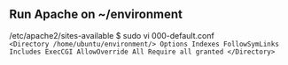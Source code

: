 


## Run Apache on ~/environment
/etc/apache2/sites-available $ sudo vi 000-default.conf  
`
<Directory /home/ubuntu/environment/>
    Options Indexes FollowSymLinks Includes ExecCGI
    AllowOverride All
    Require all granted
</Directory>
`